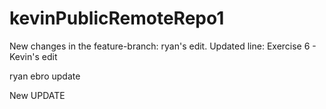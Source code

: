 # kevinPublicRemoteRepo1

New changes in the feature-branch: ryan's edit. Updated line: Exercise 6 - Kevin's edit

ryan ebro update

New UPDATE
